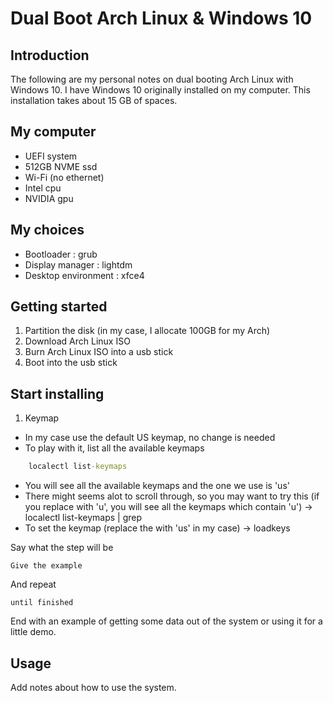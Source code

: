 # Dual Boot Arch Linux & Windows 10

## Introduction

The following are my personal notes on dual booting Arch Linux with Windows 10. I have Windows 10 originally installed on my computer. This installation takes about 15 GB of spaces.

## My computer

- UEFI system 
- 512GB NVME ssd
- Wi-Fi (no ethernet)
- Intel cpu
- NVIDIA gpu

## My choices

- Bootloader : grub
- Display manager : lightdm
- Desktop environment : xfce4

## Getting started

1. Partition the disk (in my case, I allocate 100GB for my Arch)
2. Download Arch Linux ISO
3. Burn Arch Linux ISO into a usb stick
4. Boot into the usb stick

## Start installing

1. Keymap
- In my case use the default US keymap, no change is needed
- To play with it, list all the available keymaps
```bat
    localectl list-keymaps
```
- You will see all the available keymaps and the one we use is 'us'
- There might seems alot to scroll through, so you may want to try this (if you replace <some-keywords> with 'u', you will see all the keymaps which contain 'u')
    -> localectl list-keymaps | grep <some-keywords>
- To set the keymap (replace the <keymap> with 'us' in my case)
    -> loadkeys <keymap>


Say what the step will be

```
Give the example
```

And repeat

```
until finished
```

End with an example of getting some data out of the system or using it for a little demo.

## Usage <a name = "usage"></a>

Add notes about how to use the system.
